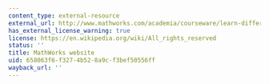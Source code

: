 ```yaml
---
content_type: external-resource
external_url: http://www.mathworks.com/academia/courseware/learn-differential-equations.html
has_external_license_warning: true
license: https://en.wikipedia.org/wiki/All_rights_reserved
status: ''
title: MathWorks website
uid: 658063f6-f327-4b52-8a9c-f3bef50556ff
wayback_url: ''
---
```

